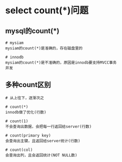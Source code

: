 # select count(*)问题

## mysql的count(*)
```
# mysiam
mysiam的count(*)是准确的，存在磁盘里的

# innodb
mysiam的count(*)是不准确的，原因是innodb要支持MVCC事务
并发
```

## 多种count区别
```
# 从上往下，逐渐次之

# count(*)
innodb做了优化(行数)

# count(1)
不会查询出数据，会把每一行返回给server(行数)

# count(primary key)
会查询出主键，且返回给server统计(行数)

# count(col)
会查询出列，且会返回统计(NOT NULL数)
```
